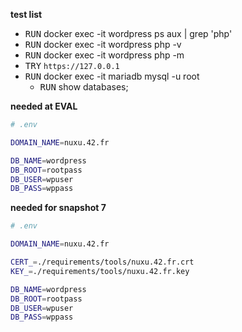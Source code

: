 __test list__
- <kbd>RUN</kbd> docker exec -it wordpress ps aux | grep 'php'
- <kbd>RUN</kbd> docker exec -it wordpress php -v
- <kbd>RUN</kbd> docker exec -it wordpress php -m
- <kbd>TRY</kbd> `https://127.0.0.1`
- <kbd>RUN</kbd> docker exec -it mariadb mysql -u root
  - <kbd>RUN</kbd> show databases;

__needed at EVAL__  
```sh
# .env

DOMAIN_NAME=nuxu.42.fr

DB_NAME=wordpress
DB_ROOT=rootpass
DB_USER=wpuser
DB_PASS=wppass
```
__needed for snapshot 7__  
```sh
# .env

DOMAIN_NAME=nuxu.42.fr

CERT_=./requirements/tools/nuxu.42.fr.crt
KEY_=./requirements/tools/nuxu.42.fr.key

DB_NAME=wordpress
DB_ROOT=rootpass
DB_USER=wpuser
DB_PASS=wppass
```
